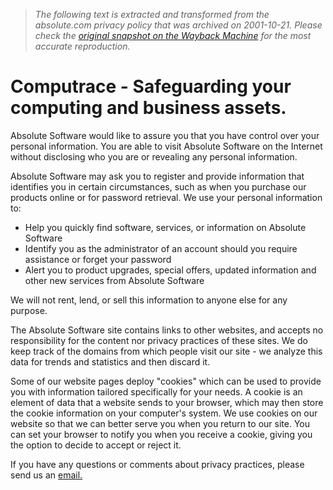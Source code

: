 > *The following text is extracted and transformed from the absolute.com privacy policy that was archived on 2001-10-21. Please check the [original snapshot on the Wayback Machine](https://web.archive.org/web/20011021233421id_/http%3A//www.computrace.com/index_pri.asp) for the most accurate reproduction.*

# Computrace - Safeguarding your computing and business assets.

Absolute Software would like to assure you that you have control over your personal information. You are able to visit Absolute Software on the Internet without disclosing who you are or revealing any personal information.

Absolute Software may ask you to register and provide information that identifies you in certain circumstances, such as when you purchase our products online or for password retrieval. We use your personal information to:

  * Help you quickly find software, services, or information on Absolute Software 
  * Identify you as the administrator of an account should you require assistance or forget your password
  * Alert you to product upgrades, special offers, updated information and other new services from Absolute Software



We will not rent, lend, or sell this information to anyone else for any purpose.

The Absolute Software site contains links to other websites, and accepts no responsibility for the content nor privacy practices of these sites. We do keep track of the domains from which people visit our site - we analyze this data for trends and statistics and then discard it.

Some of our website pages deploy "cookies" which can be used to provide you with information tailored specifically for your needs. A cookie is an element of data that a website sends to your browser, which may then store the cookie information on your computer's system. We use cookies on our website so that we can better serve you when you return to our site. You can set your browser to notify you when you receive a cookie, giving you the option to decide to accept or reject it.

If you have any questions or comments about privacy practices, please send us an [email.](mailto:ldossantos@absolute.com)
